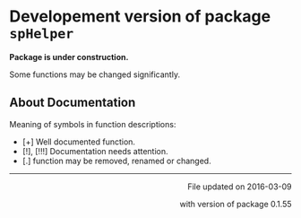 <!-- README.md is generated from README.Rmd. Please edit that file -->
Developement version of package `spHelper`
==========================================

**Package is under construction.**

Some functions may be changed significantly.

About Documentation
-------------------

Meaning of symbols in function descriptions:

-   \[+\] Well documented function.
-   \[!\], \[!!!\] Documentation needs attention.
-   \[.\] function may be removed, renamed or changed.

------------------------------------------------------------------------

<p align="right">
File updated on 2016-03-09
</p>
<p align="right">
with version of package 0.1.55
</p>

